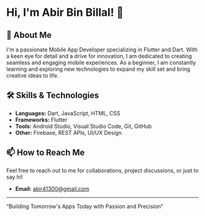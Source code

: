 # Hi, I'm Abir Bin Billal! 👋


## 🚀 About Me

I'm a passionate Mobile App Developer specializing in Flutter and Dart. With a keen eye for detail and a drive for innovation, I am dedicated to creating seamless and engaging mobile experiences. As a beginner, I am constantly learning and exploring new technologies to expand my skill set and bring creative ideas to life.

## 🛠️ Skills & Technologies

- **Languages:** Dart, JavaScript, HTML, CSS
- **Frameworks:** Flutter
- **Tools:** Android Studio, Visual Studio Code, Git, GitHub
- **Other:** Firebase, REST APIs, UI/UX Design
## 📫 How to Reach Me

Feel free to reach out to me for collaborations, project discussions, or just to say hi!

- **Email:** abir41300@gmail.com

---

“Building Tomorrow's Apps Today with Passion and Precision”
